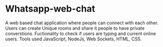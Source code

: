 # Whatsapp-web-chat
A web based chat application where people can connect with each other. Users can create Unique rooms and share it people to have private converstions. Fuctionality to check if users are typing and current online users. Tools used JavaScript, NodeJs, Web Sockets, HTML, CSS.
